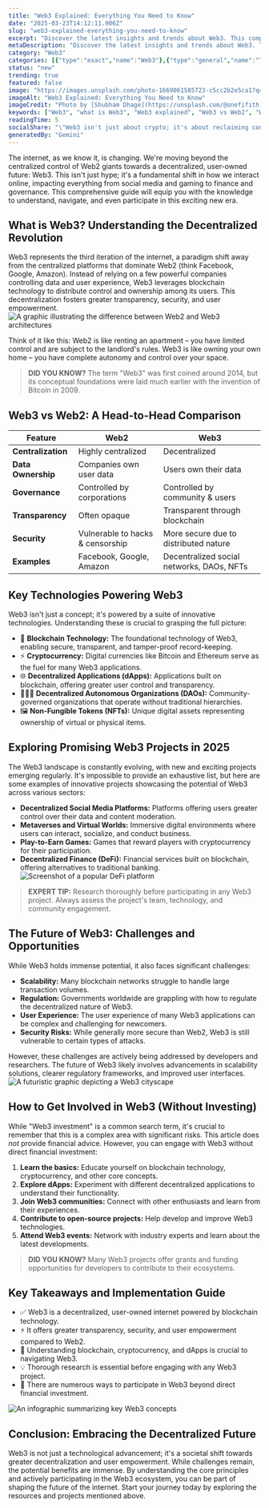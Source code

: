 ```yaml
---
title: "Web3 Explained: Everything You Need to Know"
date: "2025-03-23T14:12:11.906Z"
slug: "web3-explained-everything-you-need-to-know"
excerpt: "Discover the latest insights and trends about Web3. This comprehensive guide covers everything you need to know about Web3 in 2025."
metaDescription: "Discover the latest insights and trends about Web3. This comprehensive guide covers everything you need to know about Web3 in 2025."
category: "Web3"
categories: [{"type":"exact","name":"Web3"},{"type":"general","name":"Technology"},{"type":"medium","name":"Software Engineering"},{"type":"specific","name":"Decentralized Applications"},{"type":"niche","name":"Smart Contract Security"}]
status: "new"
trending: true
featured: false
image: "https://images.unsplash.com/photo-1669061585723-c5cc2b2e5ca1?q=85&w=1200&fit=max&fm=webp&auto=compress"
imageAlt: "Web3 Explained: Everything You Need to Know"
imageCredit: "Photo by [Shubham Dhage](https://unsplash.com/@onefifith) on Unsplash"
keywords: ["Web3", "what is Web3", "Web3 explained", "Web3 vs Web2", "Web3 investment", "best Web3 projects", "future of Web3", "Web3 blockchain technology", "how to invest in Web3", "Web3 cryptocurrency"]
readingTime: 5
socialShare: "\"Web3 isn't just about crypto; it's about reclaiming control of your digital life.  The future of the internet is decentralized, and it's happening now.\""
generatedBy: "Gemini"
---
```




The internet, as we know it, is changing.  We're moving beyond the centralized control of Web2 giants towards a decentralized, user-owned future: Web3.  This isn't just hype; it's a fundamental shift in how we interact online, impacting everything from social media and gaming to finance and governance. This comprehensive guide will equip you with the knowledge to understand, navigate, and even participate in this exciting new era.

## What is Web3?  Understanding the Decentralized Revolution

Web3 represents the third iteration of the internet, a paradigm shift away from the centralized platforms that dominate Web2 (think Facebook, Google, Amazon).  Instead of relying on a few powerful companies controlling data and user experience, Web3 leverages blockchain technology to distribute control and ownership among its users.  This decentralization fosters greater transparency, security, and user empowerment. ![A graphic illustrating the difference between Web2 and Web3 architectures](https://images.unsplash.com/photo-1669061585723-c5cc2b2e5ca1?q=85&w=1200&fit=max&fm=webp&auto=compress)

Think of it like this: Web2 is like renting an apartment – you have limited control and are subject to the landlord's rules. Web3 is like owning your own home – you have complete autonomy and control over your space.

> **DID YOU KNOW?** The term "Web3" was first coined around 2014, but its conceptual foundations were laid much earlier with the invention of Bitcoin in 2009.

## Web3 vs Web2: A Head-to-Head Comparison

| Feature          | Web2                               | Web3                                   |
|-----------------|------------------------------------|----------------------------------------|
| **Centralization** | Highly centralized                  | Decentralized                           |
| **Data Ownership** | Companies own user data             | Users own their data                    |
| **Governance**    | Controlled by corporations          | Controlled by community & users          |
| **Transparency**  | Often opaque                      | Transparent through blockchain           |
| **Security**      | Vulnerable to hacks & censorship   | More secure due to distributed nature   |
| **Examples**       | Facebook, Google, Amazon           | Decentralized social networks, DAOs, NFTs |

## Key Technologies Powering Web3

Web3 isn't just a concept; it's powered by a suite of innovative technologies.  Understanding these is crucial to grasping the full picture:

* 🔑 **Blockchain Technology:** The foundational technology of Web3, enabling secure, transparent, and tamper-proof record-keeping.
* ⚡ **Cryptocurrency:** Digital currencies like Bitcoin and Ethereum serve as the fuel for many Web3 applications.
* 🌐 **Decentralized Applications (dApps):** Applications built on blockchain, offering greater user control and transparency.
* 🧑‍🤝‍🧑 **Decentralized Autonomous Organizations (DAOs):** Community-governed organizations that operate without traditional hierarchies.
* 🖼️ **Non-Fungible Tokens (NFTs):** Unique digital assets representing ownership of virtual or physical items.

## Exploring Promising Web3 Projects in 2025

The Web3 landscape is constantly evolving, with new and exciting projects emerging regularly.  It's impossible to provide an exhaustive list, but here are some examples of innovative projects showcasing the potential of Web3 across various sectors:

* **Decentralized Social Media Platforms:**  Platforms offering users greater control over their data and content moderation.
* **Metaverses and Virtual Worlds:** Immersive digital environments where users can interact, socialize, and conduct business.
* **Play-to-Earn Games:** Games that reward players with cryptocurrency for their participation.
* **Decentralized Finance (DeFi):**  Financial services built on blockchain, offering alternatives to traditional banking. ![Screenshot of a popular DeFi platform](https://images.unsplash.com/photo-1660905419259-0eccba887eb3?q=85&w=1200&fit=max&fm=webp&auto=compress)

> **EXPERT TIP:**  Research thoroughly before participating in any Web3 project.  Always assess the project's team, technology, and community engagement.

## The Future of Web3: Challenges and Opportunities

While Web3 holds immense potential, it also faces significant challenges:

* **Scalability:**  Many blockchain networks struggle to handle large transaction volumes.
* **Regulation:**  Governments worldwide are grappling with how to regulate the decentralized nature of Web3.
* **User Experience:**  The user experience of many Web3 applications can be complex and challenging for newcomers.
* **Security Risks:**  While generally more secure than Web2, Web3 is still vulnerable to certain types of attacks.

However, these challenges are actively being addressed by developers and researchers.  The future of Web3 likely involves advancements in scalability solutions, clearer regulatory frameworks, and improved user interfaces.  ![A futuristic graphic depicting a Web3 cityscape](https://images.unsplash.com/photo-1666816943145-bac390ca866c?q=85&w=1200&fit=max&fm=webp&auto=compress)

## How to Get Involved in Web3 (Without Investing)

While "Web3 investment" is a common search term, it's crucial to remember that this is a complex area with significant risks.  This article does *not* provide financial advice. However, you can engage with Web3 without direct financial investment:

1. **Learn the basics:**  Educate yourself on blockchain technology, cryptocurrency, and other core concepts.
2. **Explore dApps:**  Experiment with different decentralized applications to understand their functionality.
3. **Join Web3 communities:**  Connect with other enthusiasts and learn from their experiences.
4. **Contribute to open-source projects:**  Help develop and improve Web3 technologies.
5. **Attend Web3 events:**  Network with industry experts and learn about the latest developments.

> **DID YOU KNOW?**  Many Web3 projects offer grants and funding opportunities for developers to contribute to their ecosystems.

## Key Takeaways and Implementation Guide

* ✅ Web3 is a decentralized, user-owned internet powered by blockchain technology.
* ⚡ It offers greater transparency, security, and user empowerment compared to Web2.
* 🔑 Understanding blockchain, cryptocurrency, and dApps is crucial to navigating Web3.
* 💡  Thorough research is essential before engaging with any Web3 project.
* 🚀  There are numerous ways to participate in Web3 beyond direct financial investment.

![An infographic summarizing key Web3 concepts](https://images.unsplash.com/photo-1670269069776-a1337c703669?q=85&w=1200&fit=max&fm=webp&auto=compress)

## Conclusion: Embracing the Decentralized Future

Web3 is not just a technological advancement; it's a societal shift towards greater decentralization and user empowerment. While challenges remain, the potential benefits are immense. By understanding the core principles and actively participating in the Web3 ecosystem, you can be part of shaping the future of the internet.  Start your journey today by exploring the resources and projects mentioned above.

